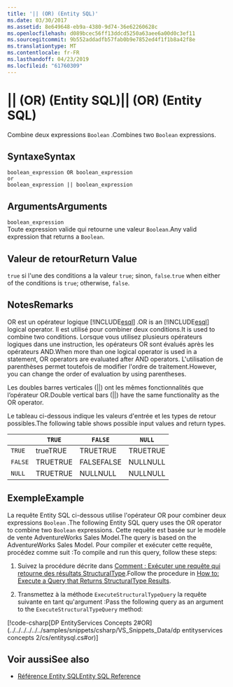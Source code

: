 ```yaml
---
title: '|| (OR) (Entity SQL)'
ms.date: 03/30/2017
ms.assetid: 8e649648-eb9a-4380-9d74-36e62260628c
ms.openlocfilehash: d089bcec56ff13ddcd5250a63aee6a00d0c3ef11
ms.sourcegitcommit: 9b552addadfb57fab0b9e7852ed4f1f1b8a42f8e
ms.translationtype: MT
ms.contentlocale: fr-FR
ms.lasthandoff: 04/23/2019
ms.locfileid: "61760309"
---
```

# <a name="-or-entity-sql"></a><span data-ttu-id="3a90e-102">|| (OR) (Entity SQL)</span><span class="sxs-lookup"><span data-stu-id="3a90e-102">|| (OR) (Entity SQL)</span></span>
<span data-ttu-id="3a90e-103">Combine deux expressions `Boolean` .</span><span class="sxs-lookup"><span data-stu-id="3a90e-103">Combines two `Boolean` expressions.</span></span>  
  
## <a name="syntax"></a><span data-ttu-id="3a90e-104">Syntaxe</span><span class="sxs-lookup"><span data-stu-id="3a90e-104">Syntax</span></span>  
  
```  
boolean_expression OR boolean_expression  
or   
boolean_expression || boolean_expression  
```  
  
## <a name="arguments"></a><span data-ttu-id="3a90e-105">Arguments</span><span class="sxs-lookup"><span data-stu-id="3a90e-105">Arguments</span></span>  
 `boolean_expression`  
 <span data-ttu-id="3a90e-106">Toute expression valide qui retourne une valeur `Boolean`.</span><span class="sxs-lookup"><span data-stu-id="3a90e-106">Any valid expression that returns a `Boolean`.</span></span>  
  
## <a name="return-value"></a><span data-ttu-id="3a90e-107">Valeur de retour</span><span class="sxs-lookup"><span data-stu-id="3a90e-107">Return Value</span></span>  
 <span data-ttu-id="3a90e-108">`true` si l'une des conditions a la valeur `true`; sinon, `false`.</span><span class="sxs-lookup"><span data-stu-id="3a90e-108">`true` when either of the conditions is `true`; otherwise, `false`.</span></span>  
  
## <a name="remarks"></a><span data-ttu-id="3a90e-109">Notes</span><span class="sxs-lookup"><span data-stu-id="3a90e-109">Remarks</span></span>  
 <span data-ttu-id="3a90e-110">OR est un opérateur logique [!INCLUDE[esql](../../../../../../includes/esql-md.md)] .</span><span class="sxs-lookup"><span data-stu-id="3a90e-110">OR is an [!INCLUDE[esql](../../../../../../includes/esql-md.md)] logical operator.</span></span> <span data-ttu-id="3a90e-111">Il est utilisé pour combiner deux conditions.</span><span class="sxs-lookup"><span data-stu-id="3a90e-111">It is used to combine two conditions.</span></span> <span data-ttu-id="3a90e-112">Lorsque vous utilisez plusieurs opérateurs logiques dans une instruction, les opérateurs OR sont évalués après les opérateurs AND.</span><span class="sxs-lookup"><span data-stu-id="3a90e-112">When more than one logical operator is used in a statement, OR operators are evaluated after AND operators.</span></span> <span data-ttu-id="3a90e-113">L'utilisation de parenthèses permet toutefois de modifier l'ordre de traitement.</span><span class="sxs-lookup"><span data-stu-id="3a90e-113">However, you can change the order of evaluation by using parentheses.</span></span>  
  
 <span data-ttu-id="3a90e-114">Les doubles barres verticales (&#124;&#124;) ont les mêmes fonctionnalités que l’opérateur OR.</span><span class="sxs-lookup"><span data-stu-id="3a90e-114">Double vertical bars (&#124;&#124;) have the same functionality as the OR operator.</span></span>  
  
 <span data-ttu-id="3a90e-115">Le tableau ci-dessous indique les valeurs d'entrée et les types de retour possibles.</span><span class="sxs-lookup"><span data-stu-id="3a90e-115">The following table shows possible input values and return types.</span></span>  
  
||`TRUE`|`FALSE`|`NULL`|  
|-|------------|-------------|------------|  
|`TRUE`|<span data-ttu-id="3a90e-116">true</span><span class="sxs-lookup"><span data-stu-id="3a90e-116">TRUE</span></span>|<span data-ttu-id="3a90e-117">TRUE</span><span class="sxs-lookup"><span data-stu-id="3a90e-117">TRUE</span></span>|<span data-ttu-id="3a90e-118">TRUE</span><span class="sxs-lookup"><span data-stu-id="3a90e-118">TRUE</span></span>|  
|`FALSE`|<span data-ttu-id="3a90e-119">TRUE</span><span class="sxs-lookup"><span data-stu-id="3a90e-119">TRUE</span></span>|<span data-ttu-id="3a90e-120">FALSE</span><span class="sxs-lookup"><span data-stu-id="3a90e-120">FALSE</span></span>|<span data-ttu-id="3a90e-121">NULL</span><span class="sxs-lookup"><span data-stu-id="3a90e-121">NULL</span></span>|  
|`NULL`|<span data-ttu-id="3a90e-122">TRUE</span><span class="sxs-lookup"><span data-stu-id="3a90e-122">TRUE</span></span>|<span data-ttu-id="3a90e-123">NULL</span><span class="sxs-lookup"><span data-stu-id="3a90e-123">NULL</span></span>|<span data-ttu-id="3a90e-124">NULL</span><span class="sxs-lookup"><span data-stu-id="3a90e-124">NULL</span></span>|  
  
## <a name="example"></a><span data-ttu-id="3a90e-125">Exemple</span><span class="sxs-lookup"><span data-stu-id="3a90e-125">Example</span></span>  
 <span data-ttu-id="3a90e-126">La requête Entity SQL ci-dessous utilise l'opérateur OR pour combiner deux expressions `Boolean` .</span><span class="sxs-lookup"><span data-stu-id="3a90e-126">The following Entity SQL query uses the OR operator to combine two `Boolean` expressions.</span></span> <span data-ttu-id="3a90e-127">Cette requête est basée sur le modèle de vente AdventureWorks Sales Model.</span><span class="sxs-lookup"><span data-stu-id="3a90e-127">The query is based on the AdventureWorks Sales Model.</span></span> <span data-ttu-id="3a90e-128">Pour compiler et exécuter cette requête, procédez comme suit :</span><span class="sxs-lookup"><span data-stu-id="3a90e-128">To compile and run this query, follow these steps:</span></span>  
  
1. <span data-ttu-id="3a90e-129">Suivez la procédure décrite dans [Comment : Exécuter une requête qui retourne des résultats StructuralType](../../../../../../docs/framework/data/adonet/ef/how-to-execute-a-query-that-returns-structuraltype-results.md).</span><span class="sxs-lookup"><span data-stu-id="3a90e-129">Follow the procedure in [How to: Execute a Query that Returns StructuralType Results](../../../../../../docs/framework/data/adonet/ef/how-to-execute-a-query-that-returns-structuraltype-results.md).</span></span>  
  
2. <span data-ttu-id="3a90e-130">Transmettez à la méthode `ExecuteStructuralTypeQuery` la requête suivante en tant qu'argument :</span><span class="sxs-lookup"><span data-stu-id="3a90e-130">Pass the following query as an argument to the `ExecuteStructuralTypeQuery` method:</span></span>  
  
 [!code-csharp[DP EntityServices Concepts 2#OR](../../../../../../samples/snippets/csharp/VS_Snippets_Data/dp entityservices concepts 2/cs/entitysql.cs#or)]  
  
## <a name="see-also"></a><span data-ttu-id="3a90e-131">Voir aussi</span><span class="sxs-lookup"><span data-stu-id="3a90e-131">See also</span></span>

- [<span data-ttu-id="3a90e-132">Référence Entity SQL</span><span class="sxs-lookup"><span data-stu-id="3a90e-132">Entity SQL Reference</span></span>](../../../../../../docs/framework/data/adonet/ef/language-reference/entity-sql-reference.md)
